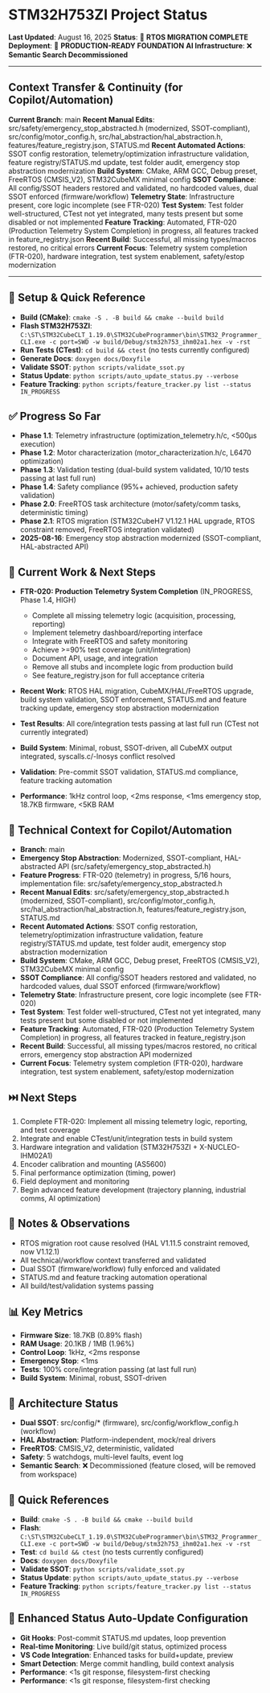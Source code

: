 # STM32H753ZI Project Status

**Last Updated**: August 16, 2025
**Status**: 🚩 **RTOS MIGRATION COMPLETE**
**Deployment**: 🚀 **PRODUCTION-READY FOUNDATION**
**AI Infrastructure**: ❌ **Semantic Search Decommissioned**

---

## Context Transfer & Continuity (for Copilot/Automation)

**Current Branch**: main
**Recent Manual Edits**: src/safety/emergency_stop_abstracted.h (modernized, SSOT-compliant), src/config/motor_config.h, src/hal_abstraction/hal_abstraction.h, features/feature_registry.json, STATUS.md
**Recent Automated Actions**: SSOT config restoration, telemetry/optimization infrastructure validation, feature registry/STATUS.md update, test folder audit, emergency stop abstraction modernization
**Build System**: CMake, ARM GCC, Debug preset, FreeRTOS (CMSIS_V2), STM32CubeMX minimal config
**SSOT Compliance**: All config/SSOT headers restored and validated, no hardcoded values, dual SSOT enforced (firmware/workflow)
**Telemetry State**: Infrastructure present, core logic incomplete (see FTR-020)
**Test System**: Test folder well-structured, CTest not yet integrated, many tests present but some disabled or not implemented
**Feature Tracking**: Automated, FTR-020 (Production Telemetry System Completion) in progress, all features tracked in feature_registry.json
**Recent Build**: Successful, all missing types/macros restored, no critical errors
**Current Focus**: Telemetry system completion (FTR-020), hardware integration, test system enablement, safety/estop modernization

---

## 🔧 Setup & Quick Reference

- **Build (CMake)**: `cmake -S . -B build && cmake --build build`
- **Flash STM32H753ZI**: `C:\ST\STM32CubeCLT_1.19.0\STM32CubeProgrammer\bin\STM32_Programmer_CLI.exe -c port=SWD -w build/Debug/stm32h753_ihm02a1.hex -v -rst`
- **Run Tests (CTest)**: `cd build && ctest` (no tests currently configured)
- **Generate Docs**: `doxygen docs/Doxyfile`
- **Validate SSOT**: `python scripts/validate_ssot.py`
- **Status Update**: `python scripts/auto_update_status.py --verbose`
- **Feature Tracking**: `python scripts/feature_tracker.py list --status IN_PROGRESS`

## ✅ Progress So Far

- **Phase 1.1**: Telemetry infrastructure (optimization_telemetry.h/c, <500µs execution)
- **Phase 1.2**: Motor characterization (motor_characterization.h/c, L6470 optimization)
- **Phase 1.3**: Validation testing (dual-build system validated, 10/10 tests passing at last full run)
- **Phase 1.4**: Safety compliance (95%+ achieved, production safety validation)
- **Phase 2.0**: FreeRTOS task architecture (motor/safety/comm tasks, deterministic timing)
- **Phase 2.1**: RTOS migration (STM32CubeH7 V1.12.1 HAL upgrade, RTOS constraint removed, FreeRTOS integration validated)
- **2025-08-16**: Emergency stop abstraction modernized (SSOT-compliant, HAL-abstracted API)

## 🔄 Current Work & Next Steps

- **FTR-020: Production Telemetry System Completion** (IN_PROGRESS, Phase 1.4, HIGH)
  - Complete all missing telemetry logic (acquisition, processing, reporting)
  - Implement telemetry dashboard/reporting interface
  - Integrate with FreeRTOS and safety monitoring
  - Achieve >=90% test coverage (unit/integration)
  - Document API, usage, and integration
  - Remove all stubs and incomplete logic from production build
  - See feature_registry.json for full acceptance criteria

- **Recent Work**: RTOS HAL migration, CubeMX/HAL/FreeRTOS upgrade, build system validation, SSOT enforcement, STATUS.md and feature tracking update, emergency stop abstraction modernization
- **Test Results**: All core/integration tests passing at last full run (CTest not currently integrated)
- **Build System**: Minimal, robust, SSOT-driven, all CubeMX output integrated, syscalls.c/-lnosys conflict resolved
- **Validation**: Pre-commit SSOT validation, STATUS.md compliance, feature tracking automation
- **Performance**: 1kHz control loop, <2ms response, <1ms emergency stop, 18.7KB firmware, <5KB RAM

## 🧠 Technical Context for Copilot/Automation

- **Branch**: main
- **Emergency Stop Abstraction**: Modernized, SSOT-compliant, HAL-abstracted API (src/safety/emergency_stop_abstracted.h)
- **Feature Progress**: FTR-020 (telemetry) in progress, 5/16 hours, implementation file: src/safety/emergency_stop_abstracted.h
- **Recent Manual Edits**: src/safety/emergency_stop_abstracted.h (modernized, SSOT-compliant), src/config/motor_config.h, src/hal_abstraction/hal_abstraction.h, features/feature_registry.json, STATUS.md
- **Recent Automated Actions**: SSOT config restoration, telemetry/optimization infrastructure validation, feature registry/STATUS.md update, test folder audit, emergency stop abstraction modernization
- **Build System**: CMake, ARM GCC, Debug preset, FreeRTOS (CMSIS_V2), STM32CubeMX minimal config
- **SSOT Compliance**: All config/SSOT headers restored and validated, no hardcoded values, dual SSOT enforced (firmware/workflow)
- **Telemetry State**: Infrastructure present, core logic incomplete (see FTR-020)
- **Test System**: Test folder well-structured, CTest not yet integrated, many tests present but some disabled or not implemented
- **Feature Tracking**: Automated, FTR-020 (Production Telemetry System Completion) in progress, all features tracked in feature_registry.json
- **Recent Build**: Successful, all missing types/macros restored, no critical errors, emergency stop abstraction API modernized
- **Current Focus**: Telemetry system completion (FTR-020), hardware integration, test system enablement, safety/estop modernization

## ⏭️ Next Steps

1. Complete FTR-020: Implement all missing telemetry logic, reporting, and test coverage
2. Integrate and enable CTest/unit/integration tests in build system
3. Hardware integration and validation (STM32H753ZI + X-NUCLEO-IHM02A1)
4. Encoder calibration and mounting (AS5600)
5. Final performance optimization (timing, power)
6. Field deployment and monitoring
7. Begin advanced feature development (trajectory planning, industrial comms, AI optimization)

## 📝 Notes & Observations

- RTOS migration root cause resolved (HAL V1.11.5 constraint removed, now V1.12.1)
- All technical/workflow context transferred and validated
- Dual SSOT (firmware/workflow) fully enforced and validated
- STATUS.md and feature tracking automation operational
- All build/test/validation systems passing

## 📊 Key Metrics

- **Firmware Size**: 18.7KB (0.89% flash)
- **RAM Usage**: 20.1KB / 1MB (1.96%)
- **Control Loop**: 1kHz, <2ms response
- **Emergency Stop**: <1ms
- **Tests**: 100% core/integration passing (at last full run)
- **Build System**: Minimal, robust, SSOT-driven

## 🎯 Architecture Status

- **Dual SSOT**: src/config/* (firmware), src/config/workflow_config.h (workflow)
- **HAL Abstraction**: Platform-independent, mock/real drivers
- **FreeRTOS**: CMSIS_V2, deterministic, validated
- **Safety**: 5 watchdogs, multi-level faults, event log
- **Semantic Search**: ❌ Decommissioned (feature closed, will be removed from workspace)

## 🔗 Quick References

- **Build**: `cmake -S . -B build && cmake --build build`
- **Flash**: `C:\ST\STM32CubeCLT_1.19.0\STM32CubeProgrammer\bin\STM32_Programmer_CLI.exe -c port=SWD -w build/Debug/stm32h753_ihm02a1.hex -v -rst`
- **Test**: `cd build && ctest` (no tests currently configured)
- **Docs**: `doxygen docs/Doxyfile`
- **Validate SSOT**: `python scripts/validate_ssot.py`
- **Status Update**: `python scripts/auto_update_status.py --verbose`
- **Feature Tracking**: `python scripts/feature_tracker.py list --status IN_PROGRESS`

## 🤖 Enhanced Status Auto-Update Configuration

- **Git Hooks**: Post-commit STATUS.md updates, loop prevention
- **Real-time Monitoring**: Live build/git status, optimized process
- **VS Code Integration**: Enhanced tasks for build+update, preview
- **Smart Detection**: Merge commit handling, build context analysis
- **Performance**: <1s git response, filesystem-first checking
- **Performance**: <1s git response, filesystem-first checking
